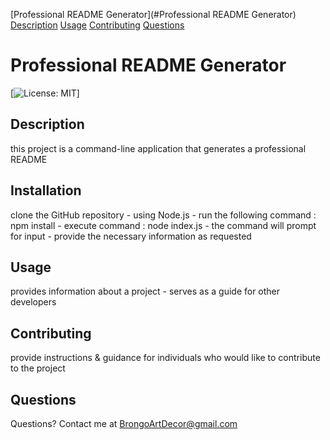 [Professional README Generator](#Professional README Generator)
[Description](#Description)
[Usage](#Usage)
[Contributing](#Contributing)
[Questions](#Questions)

# Professional README Generator
  [![License: MIT](https://img.shields.io/badge/License-MIT-yellow.svg)]
  
  ## Description
  this project is a command-line application that generates a professional README
  
  ## Installation
  clone the GitHub repository - using Node.js - run the following command : npm install - execute command : node index.js - the command will prompt for input - provide the necessary information as requested
  
  ## Usage 
  provides information about a project - serves as a guide for other developers
  

  ## Contributing

  provide instructions & guidance for individuals who would like to contribute to the project 
  
  ## Questions
  
  Questions? Contact me at [BrongoArtDecor@gmail.com](mailto:BrongoArtDecor@gmail.com)
  
  